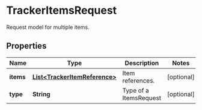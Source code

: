 

# TrackerItemsRequest

Request model for multiple items.

## Properties

Name | Type | Description | Notes
------------ | ------------- | ------------- | -------------
**items** | [**List&lt;TrackerItemReference&gt;**](TrackerItemReference.md) | Item references. |  [optional]
**type** | **String** | Type of a ItemsRequest |  [optional]



